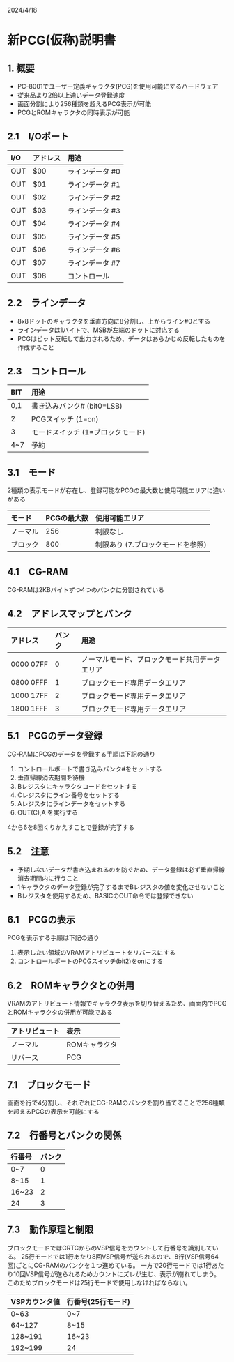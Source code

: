 2024/4/18

# 新PCG(仮称)説明書


## 1. 概要
- PC-8001でユーザー定義キャラクタ(PCG)を使用可能にするハードウェア
- 従来品より2倍以上速いデータ登録速度
- 画面分割により256種類を超えるPCG表示が可能
- PCGとROMキャラクタの同時表示が可能

## 2.1　I/Oポート

|I/O|アドレス|用途|
|:--|:--|:--|
|OUT|$00|ラインデータ #0|
|OUT|$01|ラインデータ #1|
|OUT|$02|ラインデータ #2|
|OUT|$03|ラインデータ #3|
|OUT|$04|ラインデータ #4|
|OUT|$05|ラインデータ #5|
|OUT|$06|ラインデータ #6|
|OUT|$07|ラインデータ #7|
|OUT|$08|コントロール|


## 2.2　ラインデータ
 - 8x8ドットのキャラクタを垂直方向に8分割し、上からライン#0とする
 - ラインデータは1バイトで、MSBが左端のドットに対応する
 - PCGはビット反転して出力されるため、データはあらかじめ反転したものを作成すること

## 2.3　コントロール

 |BIT|用途|
|:--|:--|
|0,1|書き込みバンク# (bit0=LSB)|
|2|PCGスイッチ (1=on)|
|3|モードスイッチ (1=ブロックモード)|
|4~7|予約|


## 3.1　モード
2種類の表示モードが存在し、登録可能なPCGの最大数と使用可能エリアに違いがある

|モード|PCGの最大数|使用可能エリア|
|:--|:--|:--|
|ノーマル|256|制限なし|
|ブロック|800|制限あり (7.ブロックモードを参照)|


## 4.1　CG-RAM
CG-RAMは2KBバイトずつ4つのバンクに分割されている

## 4.2　アドレスマップとバンク
|アドレス|バンク|用途|
|:--|:--|:--|
|$0000~$07FF|0|ノーマルモード、ブロックモード共用データエリア|
|$0800~$0FFF|1|ブロックモード専用データエリア|
|$1000~$17FF|2|ブロックモード専用データエリア|
|$1800~$1FFF|3|ブロックモード専用データエリア|


## 5.1　PCGのデータ登録
CG-RAMにPCGのデータを登録する手順は下記の通り

1. コントロールポートで書き込みバンク#をセットする
1. 垂直帰線消去期間を待機
1. Bレジスタにキャラクタコードをセットする
1. Cレジスタにライン番号をセットする
1. Aレジスタにラインデータをセットする
1. OUT(C),A を実行する

4から6を8回くりかえすことで登録が完了する

## 5.2　注意
- 予期しないデータが書き込まれるのを防ぐため、データ登録は必ず垂直帰線消去期間内に行うこと
- 1キャラクタのデータ登録が完了するまでBレジスタの値を変化させないこと
- Bレジスタを使用するため、BASICのOUT命令では登録できない


## 6.1　PCGの表示
PCGを表示する手順は下記の通り

1. 表示したい領域のVRAMアトリビュートをリバースにする
1. コントロールポートのPCGスイッチ(bit2)をonにする

## 6.2　ROMキャラクタとの併用
VRAMのアトリビュート情報でキャラクタ表示を切り替えるため、画面内でPCGとROMキャラクタの併用が可能である

|アトリビュート|表示|
|:--|:--|
|ノーマル|ROMキャラクタ|
|リバース|PCG|


## 7.1　ブロックモード
画面を行で4分割し、それぞれにCG-RAMのバンクを割り当てることで256種類を超えるPCGの表示を可能にする

## 7.2　行番号とバンクの関係
 |行番号|バンク|
 |:--|:--|
 |0~7|0|
 |8~15|1|
 |16~23|2|
 |24|3|

## 7.3　動作原理と制限
ブロックモードではCRTCからのVSP信号をカウントして行番号を識別している。
25行モードでは1行あたり8回VSP信号が送られるので、8行(VSP信号64回)ごとにCG-RAMのバンクを１つ進めている。
一方で20行モードでは1行あたり10回VSP信号が送られるためカウントにズレが生じ、表示が崩れてしまう。
このためブロックモードは25行モードで使用しなければならない。

|VSPカウンタ値|行番号(25行モード)|
|:--|:--|
|0~63|0~7|
|64~127|8~15|
|128~191|16~23|
|192~199|24|



